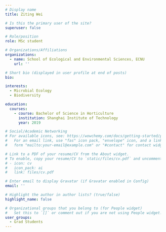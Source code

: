 ```yaml
---
# Display name
title: Ziting Wei

# Is this the primary user of the site?
superuser: false

# Role/position
role: MSc student

# Organizations/Affiliations
organizations:
  - name: School of Ecological and Environmental Sciences, ECNU
    url: ''

# Short bio (displayed in user profile at end of posts)
bio: 

interests:
  - Microbial Ecology
  - Biodiversity

education:
  courses:
    - course: Bachelor of Science in Horticulture
      institution: Shanghai Institute of Technology
      year: 2019

# Social/Academic Networking
# For available icons, see: https://wowchemy.com/docs/getting-started/page-builder/#icons
#   For an email link, use "fas" icon pack, "envelope" icon, and a link in the
#   form "mailto:your-email@example.com" or "#contact" for contact widget.

# Link to a PDF of your resume/CV from the About widget.
# To enable, copy your resume/CV to `static/files/cv.pdf` and uncomment the lines below.
# - icon: cv
#   icon_pack: ai
#   link: files/cv.pdf

# Enter email to display Gravatar (if Gravatar enabled in Config)
email: ''

# Highlight the author in author lists? (true/false)
highlight_name: false

# Organizational groups that you belong to (for People widget)
#   Set this to `[]` or comment out if you are not using People widget.
user_groups:
  - Grad Students
---
```


